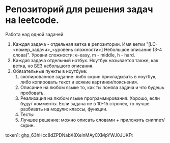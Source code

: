 # Репозиторий для решения задач на leetcode.

Работа над одной задачей:
1. Каждая задача - отдельная ветка в репозитории. Имя ветки "[LC-<номер_задачи>_<уровень сложности>] Небольшое описание (3-4 слова)". Уровни сложности: e-easy, m - middle, h - hard.
2. Каждая задача отдельный нотбук. Ноутбук называется также, как ветка, но БЕЗ небольшого описания.
3. Обязательные пункты в ноутбуке:
   1. скопированное задание: либо скрин прикладывать в ноутбук, либо копировать текст и всякие картинки/пояснения.
   2. Описание на любом языке то, как ты поняла задача и что будешь пробовать.
   3. Реализация на любом языке программирования. Хорошо, если будут комменты. Если задача не в 10-15 строчек, то лучше разбивать на модули: классы, функции.
   4. Тесты
   5. Лучшее решение: можно описать словами + приложить сниппет/скрин.

token1:  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